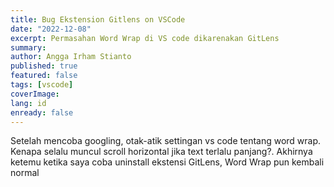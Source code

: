 ```yaml
---
title: Bug Ekstension Gitlens on VSCode
date: "2022-12-08"
excerpt: Permasahan Word Wrap di VS code dikarenakan GitLens
summary:
author: Angga Irham Stianto
published: true
featured: false
tags: [vscode]
coverImage:
lang: id
enready: false
---
```


Setelah mencoba googling, otak-atik settingan vs code tentang word wrap. Kenapa selalu muncul scroll horizontal jika text terlalu panjang?. Akhirnya ketemu ketika saya coba uninstall ekstensi GitLens, Word Wrap pun kembali normal
